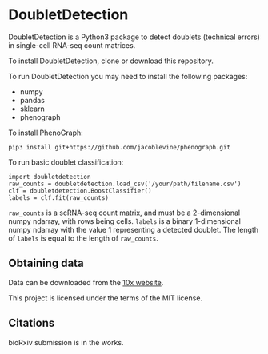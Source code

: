 # DoubletDetection

DoubletDetection is a Python3 package to detect doublets (technical errors) in single-cell RNA-seq count matrices.

To install DoubletDetection, clone or download this repository.

To run DoubletDetection you may need to install the following packages:
- numpy
- pandas
- sklearn
- phenograph

To install PhenoGraph:

```
pip3 install git+https://github.com/jacoblevine/phenograph.git
```

To run basic doublet classification:

```
import doubletdetection
raw_counts = doubletdetection.load_csv('/your/path/filename.csv')
clf = doubletdetection.BoostClassifier()
labels = clf.fit(raw_counts)
```

`raw_counts` is a scRNA-seq count matrix, and must be a 2-dimensional numpy ndarray, with rows being cells. `labels` is a binary 1-dimensional numpy ndarray with the value 1 representing a detected doublet. The length of `labels` is equal to the length of `raw_counts`.


## Obtaining data
Data can be downloaded from the [10x website](https://support.10xgenomics.com/single-cell/datasets).


This project is licensed under the terms of the MIT license.

## Citations

bioRxiv submission is in the works.

